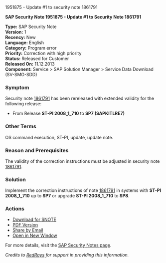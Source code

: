 1951875 - Update #1 to security note 1861791

**SAP Security Note 1951875 - Update #1 to Security Note 1861791**

**Type:** SAP Security Note  
**Version:** 1  
**Recency:** New  
**Language:** English  
**Category:** Program error  
**Priority:** Correction with high priority  
**Status:** Released for Customer  
**Released On:** 11.12.2013  
**Component:** Service > SAP Solution Manager > Service Data Download (SV-SMG-SDD)

### Symptom
Security note [1861791](https://me.sap.com/notes/1861791) has been rereleased with extended validity for the following release:

- From Release **ST-PI 2008_1_710** to **SP7 (SAPKITLRE7)**

### Other Terms
OS command execution, ST-PI, update, update note.

### Reason and Prerequisites
The validity of the correction instructions must be adjusted in security note [1861791](https://me.sap.com/notes/1861791).

### Solution
Implement the correction instructions of note [1861791](https://me.sap.com/notes/1861791) in systems with **ST-PI 2008_1_710** up to **SP7** or upgrade **ST-PI 2008_1_710** to **SP8**.

### Actions
- [Download for SNOTE](https://notesdownloads.sap.com/note/0040000017774782017)
- [PDF Version](https://me.sap.com/sap/support/sfm/notes/print/0001951875?language=en-US&token=DD145670C8CFBC0D76A927E761814282)
- [Share by Email](https://me.sap.com/shareemail)
- [Open in New Window](https://me.sap.com/opennewwindow)

For more details, visit the [SAP Security Notes page](https://me.sap.com/).

*Credits to [RedRays](https://redrays.io) for support in providing this information.*